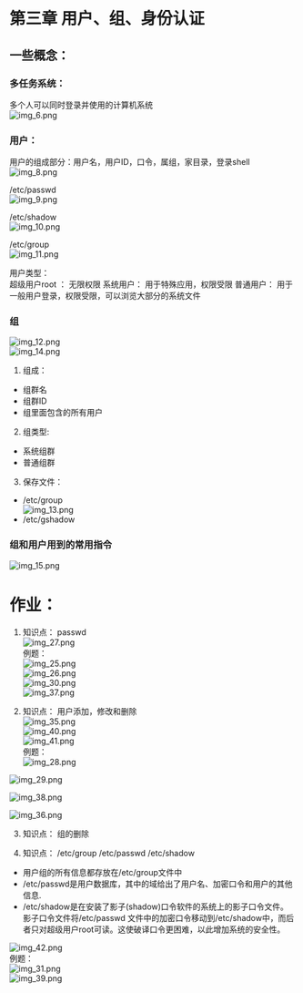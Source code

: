 # 第三章 用户、组、身份认证
## 一些概念：


### 多任务系统：
多个人可以同时登录并使用的计算机系统       
![img_6.png](img_6.png)



###  用户：
用户的组成部分：用户名，用户ID，口令，属组，家目录，登录shell
![img_8.png](img_8.png)

/etc/passwd    
![img_9.png](img_9.png)

/etc/shadow    
![img_10.png](img_10.png)


/etc/group     
![img_11.png](img_11.png)


用户类型：  
超级用户root ： 无限权限
系统用户： 用于特殊应用，权限受限
普通用户： 用于一般用户登录，权限受限，可以浏览大部分的系统文件


### 组
![img_12.png](img_12.png)    
![img_14.png](img_14.png)

1. 组成：
* 组群名
* 组群ID
* 组里面包含的所有用户
2. 组类型:
* 系统组群
* 普通组群
3. 保存文件：
* /etc/group   
  ![img_13.png](img_13.png)
* /etc/gshadow

### 组和用户用到的常用指令
![img_15.png](img_15.png)       




# 作业：   
1. 知识点： passwd   
![img_27.png](img_27.png)   
例题：   
![img_25.png](img_25.png)   
![img_26.png](img_26.png)   
![img_30.png](img_30.png)   
![img_37.png](img_37.png)   






2. 知识点： 用户添加，修改和删除    
![img_35.png](img_35.png)   
![img_40.png](img_40.png)   
![img_41.png](img_41.png)   
例题：      
![img_28.png](img_28.png)  

![img_29.png](img_29.png)

![img_38.png](img_38.png)   

![img_36.png](img_36.png)

3. 知识点： 组的删除   

4. 知识点： /etc/group     /etc/passwd  /etc/shadow
* 用户组的所有信息都存放在/etc/group文件中  
* /etc/passwd是用户数据库，其中的域给出了用户名、加密口令和用户的其他信息. 
* /etc/shadow是在安装了影子(shadow)口令软件的系统上的影子口令文件。影子口令文件将/etc/passwd 文件中的加密口令移动到/etc/shadow中，而后者只对超级用户root可读。这使破译口令更困难，以此增加系统的安全性。

![img_42.png](img_42.png)   
例题：   
![img_31.png](img_31.png)    
![img_39.png](img_39.png)   

